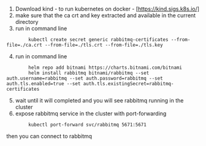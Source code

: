1. Download kind - to run kubernetes on docker - [https://kind.sigs.k8s.io/]
2. make sure that the ca crt and key extracted and available in the current directory
3. run in command line
```
        kubectl create secret generic rabbitmq-certificates --from-file=./ca.crt --from-file=./tls.crt --from-file=./tls.key
```
4. run in command line
```
        helm repo add bitnami https://charts.bitnami.com/bitnami
        helm install rabbitmq bitnami/rabbitmq --set auth.username=rabbitmq --set auth.password=rabbitmq --set auth.tls.enabled=true --set auth.tls.existingSecret=rabbitmq-certificates
```
5. wait until it will completed and you will see rabbitmq running in the cluster
6. expose rabbitmq service in the cluster with port-forwarding
```
        kubectl port-forward svc/rabbitmq 5671:5671
```
then you can connect to rabbitmq





